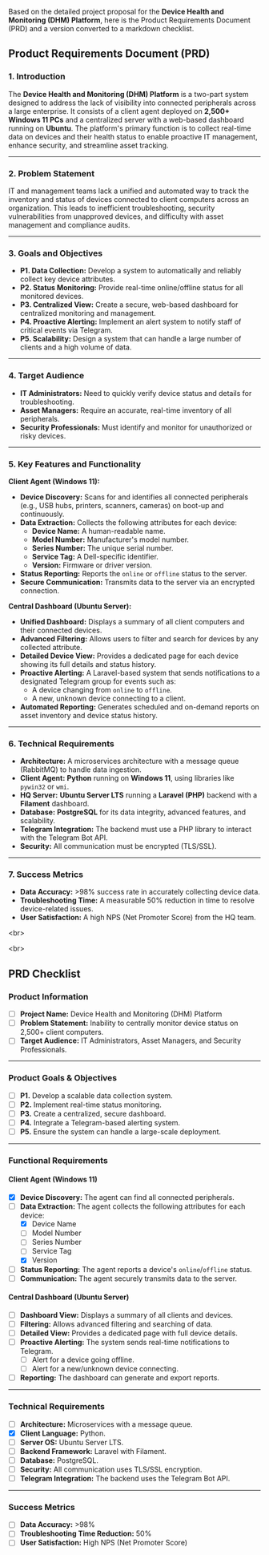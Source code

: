 Based on the detailed project proposal for the **Device Health and Monitoring (DHM) Platform**, here is the Product Requirements Document (PRD) and a version converted to a markdown checklist.

## Product Requirements Document (PRD)

### **1. Introduction**

The **Device Health and Monitoring (DHM) Platform** is a two-part system designed to address the lack of visibility into connected peripherals across a large enterprise. It consists of a client agent deployed on **2,500+ Windows 11 PCs** and a centralized server with a web-based dashboard running on **Ubuntu**. The platform's primary function is to collect real-time data on devices and their health status to enable proactive IT management, enhance security, and streamline asset tracking.

-----

### **2. Problem Statement**

IT and management teams lack a unified and automated way to track the inventory and status of devices connected to client computers across an organization. This leads to inefficient troubleshooting, security vulnerabilities from unapproved devices, and difficulty with asset management and compliance audits.

-----

### **3. Goals and Objectives**

  * **P1. Data Collection:** Develop a system to automatically and reliably collect key device attributes.
  * **P2. Status Monitoring:** Provide real-time online/offline status for all monitored devices.
  * **P3. Centralized View:** Create a secure, web-based dashboard for centralized monitoring and management.
  * **P4. Proactive Alerting:** Implement an alert system to notify staff of critical events via Telegram.
  * **P5. Scalability:** Design a system that can handle a large number of clients and a high volume of data.

-----

### **4. Target Audience**

  * **IT Administrators:** Need to quickly verify device status and details for troubleshooting.
  * **Asset Managers:** Require an accurate, real-time inventory of all peripherals.
  * **Security Professionals:** Must identify and monitor for unauthorized or risky devices.

-----

### **5. Key Features and Functionality**

**Client Agent (Windows 11):**

  * **Device Discovery:** Scans for and identifies all connected peripherals (e.g., USB hubs, printers, scanners, cameras) on boot-up and continuously.
  * **Data Extraction:** Collects the following attributes for each device:
      * **Device Name:** A human-readable name.
      * **Model Number:** Manufacturer's model number.
      * **Series Number:** The unique serial number.
      * **Service Tag:** A Dell-specific identifier.
      * **Version:** Firmware or driver version.
  * **Status Reporting:** Reports the `online` or `offline` status to the server.
  * **Secure Communication:** Transmits data to the server via an encrypted connection.

**Central Dashboard (Ubuntu Server):**

  * **Unified Dashboard:** Displays a summary of all client computers and their connected devices.
  * **Advanced Filtering:** Allows users to filter and search for devices by any collected attribute.
  * **Detailed Device View:** Provides a dedicated page for each device showing its full details and status history.
  * **Proactive Alerting:** A Laravel-based system that sends notifications to a designated Telegram group for events such as:
      * A device changing from `online` to `offline`.
      * A new, unknown device connecting to a client.
  * **Automated Reporting:** Generates scheduled and on-demand reports on asset inventory and device status history.

-----

### **6. Technical Requirements**

  * **Architecture:** A microservices architecture with a message queue (RabbitMQ) to handle data ingestion.
  * **Client Agent:** **Python** running on **Windows 11**, using libraries like `pywin32` or `wmi`.
  * **HQ Server:** **Ubuntu Server LTS** running a **Laravel (PHP)** backend with a **Filament** dashboard.
  * **Database:** **PostgreSQL** for its data integrity, advanced features, and scalability.
  * **Telegram Integration:** The backend must use a PHP library to interact with the Telegram Bot API.
  * **Security:** All communication must be encrypted (TLS/SSL).

-----

### **7. Success Metrics**

  * **Data Accuracy:** \>98% success rate in accurately collecting device data.
  * **Troubleshooting Time:** A measurable 50% reduction in time to resolve device-related issues.
  * **User Satisfaction:** A high NPS (Net Promoter Score) from the HQ team.

\<br\>

\<br\>

## PRD Checklist

### **Product Information**

  * [ ] **Project Name:** Device Health and Monitoring (DHM) Platform
  * [ ] **Problem Statement:** Inability to centrally monitor device status on 2,500+ client computers.
  * [ ] **Target Audience:** IT Administrators, Asset Managers, and Security Professionals.

-----

### **Product Goals & Objectives**

  * [ ] **P1.** Develop a scalable data collection system.
  * [ ] **P2.** Implement real-time status monitoring.
  * [ ] **P3.** Create a centralized, secure dashboard.
  * [ ] **P4.** Integrate a Telegram-based alerting system.
  * [ ] **P5.** Ensure the system can handle a large-scale deployment.

-----

### **Functional Requirements**

#### **Client Agent (Windows 11)**

  * [x] **Device Discovery:** The agent can find all connected peripherals.
  * [ ] **Data Extraction:** The agent collects the following attributes for each device:
      * [x] Device Name
      * [ ] Model Number
      * [ ] Series Number
      * [ ] Service Tag
      * [x] Version
  * [ ] **Status Reporting:** The agent reports a device's `online`/`offline` status.
  * [ ] **Communication:** The agent securely transmits data to the server.

#### **Central Dashboard (Ubuntu Server)**

  * [ ] **Dashboard View:** Displays a summary of all clients and devices.
  * [ ] **Filtering:** Allows advanced filtering and searching of data.
  * [ ] **Detailed View:** Provides a dedicated page with full device details.
  * [ ] **Proactive Alerting:** The system sends real-time notifications to Telegram.
      * [ ] Alert for a device going offline.
      * [ ] Alert for a new/unknown device connecting.
  * [ ] **Reporting:** The dashboard can generate and export reports.

-----

### **Technical Requirements**

  * [ ] **Architecture:** Microservices with a message queue.
  * [x] **Client Language:** Python.
  * [ ] **Server OS:** Ubuntu Server LTS.
  * [ ] **Backend Framework:** Laravel with Filament.
  * [ ] **Database:** PostgreSQL.
  * [ ] **Security:** All communication uses TLS/SSL encryption.
  * [ ] **Telegram Integration:** The backend uses the Telegram Bot API.

-----

### **Success Metrics**

  * [ ] **Data Accuracy:** \>98%
  * [ ] **Troubleshooting Time Reduction:** 50%
  * [ ] **User Satisfaction:** High NPS (Net Promoter Score)